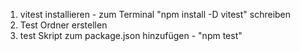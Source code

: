 1. vitest installieren - zum Terminal "npm install -D vitest" schreiben
2. Test Ordner erstellen
3. test Skript zum package.json hinzufügen - "npm test"